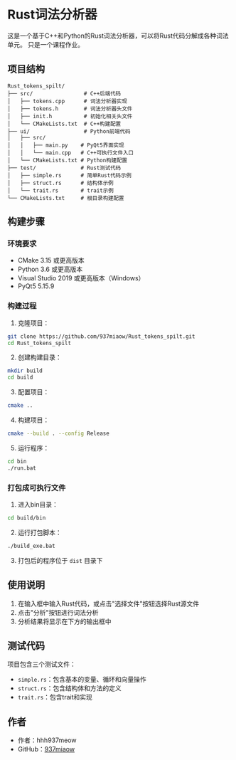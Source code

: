 # Rust词法分析器

这是一个基于C++和Python的Rust词法分析器，可以将Rust代码分解成各种词法单元。
只是一个课程作业。

## 项目结构

```
Rust_tokens_spilt/
├── src/                # C++后端代码
│   ├── tokens.cpp      # 词法分析器实现
│   ├── tokens.h        # 词法分析器头文件
│   ├── init.h          # 初始化相关头文件
│   └── CMakeLists.txt  # C++构建配置
├── ui/                 # Python前端代码
│   ├── src/
│   │   ├── main.py    # PyQt5界面实现
│   │   └── main.cpp   # C++可执行文件入口
│   └── CMakeLists.txt # Python构建配置
├── test/              # Rust测试代码
│   ├── simple.rs      # 简单Rust代码示例
│   ├── struct.rs      # 结构体示例
│   └── trait.rs       # trait示例
└── CMakeLists.txt     # 根目录构建配置
```

## 构建步骤

### 环境要求

- CMake 3.15 或更高版本
- Python 3.6 或更高版本
- Visual Studio 2019 或更高版本（Windows）
- PyQt5 5.15.9

### 构建过程

1. 克隆项目：
```bash
git clone https://github.com/937miaow/Rust_tokens_spilt.git
cd Rust_tokens_spilt
```

2. 创建构建目录：
```bash
mkdir build
cd build
```

3. 配置项目：
```bash
cmake ..
```

4. 构建项目：
```bash
cmake --build . --config Release
```

5. 运行程序：
```bash
cd bin
./run.bat
```

### 打包成可执行文件

1. 进入bin目录：
```bash
cd build/bin
```

2. 运行打包脚本：
```bash
./build_exe.bat
```

3. 打包后的程序位于 `dist` 目录下

## 使用说明

1. 在输入框中输入Rust代码，或点击"选择文件"按钮选择Rust源文件
2. 点击"分析"按钮进行词法分析
3. 分析结果将显示在下方的输出框中

## 测试代码

项目包含三个测试文件：
- `simple.rs`：包含基本的变量、循环和向量操作
- `struct.rs`：包含结构体和方法的定义
- `trait.rs`：包含trait和实现

## 作者

- 作者：hhh937meow
- GitHub：[937miaow](https://github.com/937miaow) 